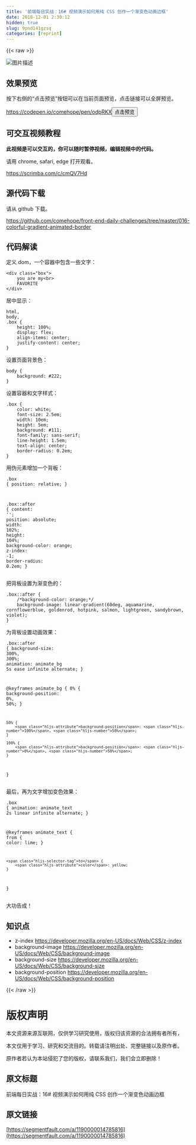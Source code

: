 ```yaml
---
title: '前端每日实战：16# 视频演示如何用纯 CSS 创作一个渐变色动画边框' 
date: 2018-12-01 2:30:12
hidden: true
slug: 9pnd141gzsq
categories: [reprint]
---
```


{{< raw >}}

                    
<p><span class="img-wrap"><img data-src="/img/bVbb1V0?w=500&amp;h=500" src="https://static.alili.tech/img/bVbb1V0?w=500&amp;h=500" alt="图片描述" title="图片描述" style="cursor: pointer; display: inline;"></span></p>
<h2 id="articleHeader0">效果预览</h2>
<p>按下右侧的“点击预览”按钮可以在当前页面预览，点击链接可以全屏预览。</p>
<p><a href="https://codepen.io/comehope/pen/odpRKX" rel="nofollow noreferrer" target="_blank">https://codepen.io/comehope/pen/odpRKX</a><button class="btn btn-xs btn-default ml10 preview" data-url="comehope/pen/odpRKX" data-typeid="3">点击预览</button></p>
<h2 id="articleHeader1">可交互视频教程</h2>
<p><strong>此视频是可以交互的，你可以随时暂停视频，编辑视频中的代码。</strong></p>
<p>请用 chrome, safari, edge 打开观看。</p>
<p><a href="https://scrimba.com/c/cmQV7Hd" rel="nofollow noreferrer" target="_blank">https://scrimba.com/c/cmQV7Hd</a></p>
<h2 id="articleHeader2">源代码下载</h2>
<p>请从 github 下载。</p>
<p><a href="https://github.com/comehope/front-end-daily-challenges/tree/master/016-colorful-gradient-animated-border" rel="nofollow noreferrer" target="_blank">https://github.com/comehope/front-end-daily-challenges/tree/master/016-colorful-gradient-animated-border</a></p>
<h2 id="articleHeader3">代码解读</h2>
<p>定义 dom，一个容器中包含一些文字：</p>
<div class="widget-codetool" style="display:none;">
      <div class="widget-codetool--inner">
      <span class="selectCode code-tool" data-toggle="tooltip" data-placement="top" title="" data-original-title="全选"></span>
      <span type="button" class="copyCode code-tool" data-toggle="tooltip" data-placement="top" data-clipboard-text="<div class=&quot;box&quot;>
    you are my<br>
    FAVORITE
</div>" title="" data-original-title="复制"></span>
      <span type="button" class="saveToNote code-tool" data-toggle="tooltip" data-placement="top" title="" data-original-title="放进笔记"></span>
      </div>
      </div><pre class="xml hljs"><code class="html"><span class="hljs-tag">&lt;<span class="hljs-name">div</span> <span class="hljs-attr">class</span>=<span class="hljs-string">"box"</span>&gt;</span>
    you are my<span class="hljs-tag">&lt;<span class="hljs-name">br</span>&gt;</span>
    FAVORITE
<span class="hljs-tag">&lt;/<span class="hljs-name">div</span>&gt;</span></code></pre>
<p>居中显示：</p>
<div class="widget-codetool" style="display:none;">
      <div class="widget-codetool--inner">
      <span class="selectCode code-tool" data-toggle="tooltip" data-placement="top" title="" data-original-title="全选"></span>
      <span type="button" class="copyCode code-tool" data-toggle="tooltip" data-placement="top" data-clipboard-text="html,
body,
.box {
    height: 100%;
    display: flex;
    align-items: center;
    justify-content: center;
}" title="" data-original-title="复制"></span>
      <span type="button" class="saveToNote code-tool" data-toggle="tooltip" data-placement="top" title="" data-original-title="放进笔记"></span>
      </div>
      </div><pre class="css hljs"><code class="css"><span class="hljs-selector-tag">html</span>,
<span class="hljs-selector-tag">body</span>,
<span class="hljs-selector-class">.box</span> {
    <span class="hljs-attribute">height</span>: <span class="hljs-number">100%</span>;
    <span class="hljs-attribute">display</span>: flex;
    <span class="hljs-attribute">align-items</span>: center;
    <span class="hljs-attribute">justify-content</span>: center;
}</code></pre>
<p>设置页面背景色：</p>
<div class="widget-codetool" style="display:none;">
      <div class="widget-codetool--inner">
      <span class="selectCode code-tool" data-toggle="tooltip" data-placement="top" title="" data-original-title="全选"></span>
      <span type="button" class="copyCode code-tool" data-toggle="tooltip" data-placement="top" data-clipboard-text="body {
    background: #222;
}" title="" data-original-title="复制"></span>
      <span type="button" class="saveToNote code-tool" data-toggle="tooltip" data-placement="top" title="" data-original-title="放进笔记"></span>
      </div>
      </div><pre class="css hljs"><code class="css"><span class="hljs-selector-tag">body</span> {
    <span class="hljs-attribute">background</span>: <span class="hljs-number">#222</span>;
}</code></pre>
<p>设置容器和文字样式：</p>
<div class="widget-codetool" style="display:none;">
      <div class="widget-codetool--inner">
      <span class="selectCode code-tool" data-toggle="tooltip" data-placement="top" title="" data-original-title="全选"></span>
      <span type="button" class="copyCode code-tool" data-toggle="tooltip" data-placement="top" data-clipboard-text=".box {
    color: white;
    font-size: 2.5em;
    width: 10em;
    height: 5em;
    background: #111;
    font-family: sans-serif;
    line-height: 1.5em;
    text-align: center;
    border-radius: 0.2em;
}" title="" data-original-title="复制"></span>
      <span type="button" class="saveToNote code-tool" data-toggle="tooltip" data-placement="top" title="" data-original-title="放进笔记"></span>
      </div>
      </div><pre class="css hljs"><code class="css"><span class="hljs-selector-class">.box</span> {
    <span class="hljs-attribute">color</span>: white;
    <span class="hljs-attribute">font-size</span>: <span class="hljs-number">2.5em</span>;
    <span class="hljs-attribute">width</span>: <span class="hljs-number">10em</span>;
    <span class="hljs-attribute">height</span>: <span class="hljs-number">5em</span>;
    <span class="hljs-attribute">background</span>: <span class="hljs-number">#111</span>;
    <span class="hljs-attribute">font-family</span>: sans-serif;
    <span class="hljs-attribute">line-height</span>: <span class="hljs-number">1.5em</span>;
    <span class="hljs-attribute">text-align</span>: center;
    <span class="hljs-attribute">border-radius</span>: <span class="hljs-number">0.2em</span>;
}</code></pre>
<p>用伪元素增加一个背板：</p>
<div class="widget-codetool" style="display:none;">
      <div class="widget-codetool--inner">
      <span class="selectCode code-tool" data-toggle="tooltip" data-placement="top" title="" data-original-title="全选"></span>
      <span type="button" class="copyCode code-tool" data-toggle="tooltip" data-placement="top" data-clipboard-text=".box {
    position: relative;
}

.box::after {
    content: '';
    position: absolute;
    width: 102%;
    height: 104%;
    background-color: orange;
    z-index: -1;
    border-radius: 0.2em;
}" title="" data-original-title="复制"></span>
      <span type="button" class="saveToNote code-tool" data-toggle="tooltip" data-placement="top" title="" data-original-title="放进笔记"></span>
      </div>
      </div><pre class="css hljs"><code class="css"><span class="hljs-selector-class">.box</span> {
    <span class="hljs-attribute">position</span>: relative;
}

<span class="hljs-selector-class">.box</span><span class="hljs-selector-pseudo">::after</span> {
    <span class="hljs-attribute">content</span>: <span class="hljs-string">''</span>;
    <span class="hljs-attribute">position</span>: absolute;
    <span class="hljs-attribute">width</span>: <span class="hljs-number">102%</span>;
    <span class="hljs-attribute">height</span>: <span class="hljs-number">104%</span>;
    <span class="hljs-attribute">background-color</span>: orange;
    <span class="hljs-attribute">z-index</span>: -<span class="hljs-number">1</span>;
    <span class="hljs-attribute">border-radius</span>: <span class="hljs-number">0.2em</span>;
}</code></pre>
<p>把背板设置为渐变色的：</p>
<div class="widget-codetool" style="display:none;">
      <div class="widget-codetool--inner">
      <span class="selectCode code-tool" data-toggle="tooltip" data-placement="top" title="" data-original-title="全选"></span>
      <span type="button" class="copyCode code-tool" data-toggle="tooltip" data-placement="top" data-clipboard-text=".box::after {
    /*background-color: orange;*/
    background-image: linear-gradient(60deg, aquamarine, cornflowerblue, goldenrod, hotpink, salmon, lightgreen, sandybrown, violet);
}" title="" data-original-title="复制"></span>
      <span type="button" class="saveToNote code-tool" data-toggle="tooltip" data-placement="top" title="" data-original-title="放进笔记"></span>
      </div>
      </div><pre class="css hljs"><code class="css"><span class="hljs-selector-class">.box</span><span class="hljs-selector-pseudo">::after</span> {
    <span class="hljs-comment">/*background-color: orange;*/</span>
    <span class="hljs-attribute">background-image</span>: <span class="hljs-built_in">linear-gradient</span>(60deg, aquamarine, cornflowerblue, goldenrod, hotpink, salmon, lightgreen, sandybrown, violet);
}</code></pre>
<p>为背板设置动画效果：</p>
<div class="widget-codetool" style="display:none;">
      <div class="widget-codetool--inner">
      <span class="selectCode code-tool" data-toggle="tooltip" data-placement="top" title="" data-original-title="全选"></span>
      <span type="button" class="copyCode code-tool" data-toggle="tooltip" data-placement="top" data-clipboard-text=".box::after {
    background-size: 300%, 300%;
    animation: animate_bg 5s ease infinite alternate;
}

@keyframes animate_bg {
    0% {
        background-position: 0%, 50%;
    }

    50% {
        background-position: 100%, 50%;
    }

    100% {
        background-position: 0%, 50%;
    }
}" title="" data-original-title="复制"></span>
      <span type="button" class="saveToNote code-tool" data-toggle="tooltip" data-placement="top" title="" data-original-title="放进笔记"></span>
      </div>
      </div><pre class="css hljs"><code class="css"><span class="hljs-selector-class">.box</span><span class="hljs-selector-pseudo">::after</span> {
    <span class="hljs-attribute">background-size</span>: <span class="hljs-number">300%</span>, <span class="hljs-number">300%</span>;
    <span class="hljs-attribute">animation</span>: animate_bg <span class="hljs-number">5s</span> ease infinite alternate;
}

@<span class="hljs-keyword">keyframes</span> animate_bg {
    0% {
        <span class="hljs-attribute">background-position</span>: <span class="hljs-number">0%</span>, <span class="hljs-number">50%</span>;
    }

    50% {
        <span class="hljs-attribute">background-position</span>: <span class="hljs-number">100%</span>, <span class="hljs-number">50%</span>;
    }

    100% {
        <span class="hljs-attribute">background-position</span>: <span class="hljs-number">0%</span>, <span class="hljs-number">50%</span>;
    }
}</code></pre>
<p>最后，再为文字增加变色效果：</p>
<div class="widget-codetool" style="display:none;">
      <div class="widget-codetool--inner">
      <span class="selectCode code-tool" data-toggle="tooltip" data-placement="top" title="" data-original-title="全选"></span>
      <span type="button" class="copyCode code-tool" data-toggle="tooltip" data-placement="top" data-clipboard-text=".box {
    animation: animate_text 2s linear infinite alternate;
}

@keyframes animate_text {
    from {
        color: lime;
    }

    to {
        color: yellow;
    }
}" title="" data-original-title="复制"></span>
      <span type="button" class="saveToNote code-tool" data-toggle="tooltip" data-placement="top" title="" data-original-title="放进笔记"></span>
      </div>
      </div><pre class="css hljs"><code class="css"><span class="hljs-selector-class">.box</span> {
    <span class="hljs-attribute">animation</span>: animate_text <span class="hljs-number">2s</span> linear infinite alternate;
}

@<span class="hljs-keyword">keyframes</span> animate_text {
    <span class="hljs-selector-tag">from</span> {
        <span class="hljs-attribute">color</span>: lime;
    }

    <span class="hljs-selector-tag">to</span> {
        <span class="hljs-attribute">color</span>: yellow;
    }
}</code></pre>
<p>大功告成！</p>
<h2 id="articleHeader4">知识点</h2>
<ul>
<li>z-index <a href="https://developer.mozilla.org/en-US/docs/Web/CSS/z-index" rel="nofollow noreferrer" target="_blank">https://developer.mozilla.org/en-US/docs/Web/CSS/z-index</a>
</li>
<li>background-image <a href="https://developer.mozilla.org/en-US/docs/Web/CSS/background-image" rel="nofollow noreferrer" target="_blank">https://developer.mozilla.org/en-US/docs/Web/CSS/background-image</a>
</li>
<li>background-size <a href="https://developer.mozilla.org/en-US/docs/Web/CSS/background-size" rel="nofollow noreferrer" target="_blank">https://developer.mozilla.org/en-US/docs/Web/CSS/background-size</a>
</li>
<li>background-position <a href="https://developer.mozilla.org/en-US/docs/Web/CSS/background-position" rel="nofollow noreferrer" target="_blank">https://developer.mozilla.org/en-US/docs/Web/CSS/background-position</a>
</li>
</ul>

                
{{< /raw >}}

# 版权声明
本文资源来源互联网，仅供学习研究使用，版权归该资源的合法拥有者所有，

本文仅用于学习、研究和交流目的。转载请注明出处、完整链接以及原作者。

原作者若认为本站侵犯了您的版权，请联系我们，我们会立即删除！

## 原文标题
前端每日实战：16# 视频演示如何用纯 CSS 创作一个渐变色动画边框

## 原文链接
[https://segmentfault.com/a/1190000014785816](https://segmentfault.com/a/1190000014785816)

